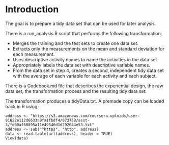 Introduction
============

The goal is to prepare a tidy data set that can be used for later analysis.

There is a run_analysis.R script that performs the following transformation:
 
* Merges the training and the test sets to create one data set.
* Extracts only the measurements on the mean and standard deviation for each measurement. 
* Uses descriptive activity names to name the activities in the data set
* Appropriately labels the data set with descriptive variable names. 
* From the data set in step 4, creates a second, independent tidy data set with the average of each variable for each activity and each subject.

There is a Codebook.md file that describes the experiential design, the raw data set, the transformation process and the resulting tidy data set.

The transformation produces a tidyData.txt.
A premade copy can be loaded back in R using:

```
address <- "https://s3.amazonaws.com/coursera-uploads/user-91622e112d6633a9fa1fbdf4/973758/asst-3/fd00af60895a11e49546d1d292644e53.txt"
address <- sub("^https", "http", address)
data <- read.table(url(address), header = TRUE)
View(data)
```
